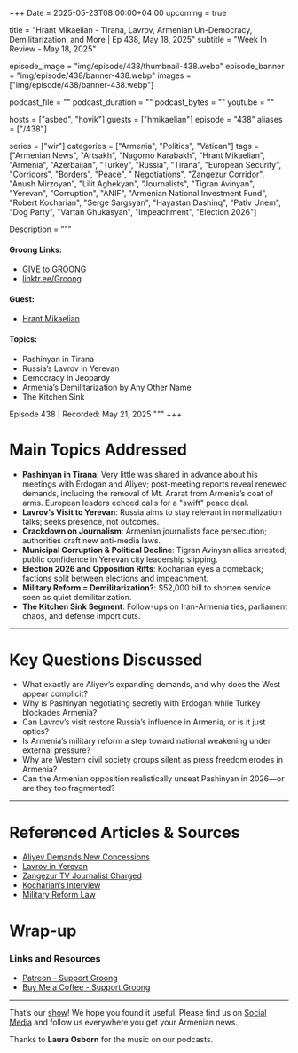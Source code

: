 +++
Date = 2025-05-23T08:00:00+04:00
upcoming = true

title = "Hrant Mikaelian - Tirana, Lavrov, Armenian Un-Democracy, Demilitarization, and More | Ep 438, May 18, 2025"
subtitle = "Week In Review - May 18, 2025"

episode_image = "img/episode/438/thumbnail-438.webp"
episode_banner = "img/episode/438/banner-438.webp"
images = ["img/episode/438/banner-438.webp"]

podcast_file = ""
podcast_duration = ""
podcast_bytes = ""
youtube = ""

hosts = ["asbed", "hovik"]
guests = ["hmikaelian"]
episode = "438"
aliases = ["/438"]

series = ["wir"]
categories = ["Armenia", "Politics", "Vatican"]
tags = ["Armenian News", "Artsakh", "Nagorno Karabakh", "Hrant Mikaelian", "Armenia", "Azerbaijan", "Turkey", "Russia", "Tirana", "European Security", "Corridors", "Borders", "Peace", " Negotiations", "Zangezur Corridor", "Anush Mirzoyan", "Lilit Aghekyan", "Journalists", "Tigran Avinyan", "Yerevan", "Corruption", "ANIF", "Armenian National Investment Fund", "Robert Kocharian", "Serge Sargsyan", "Hayastan Dashinq", "Pativ Unem", "Dog Party", "Vartan Ghukasyan", "Impeachment", "Election 2026"]

Description = """

#### Groong Links:
* [GIVE to GROONG](https://podcasts.groong.org/donate)
* [linktr.ee/Groong](https://linktr.ee/groong)

#### Guest:
* [Hrant Mikaelian](/guest/hmikaelian)

#### Topics:
* Pashinyan in Tirana
* Russia’s Lavrov in Yerevan
* Democracy in Jeopardy
* Armenia’s Demilitarization by Any Other Name
* The Kitchen Sink

Episode 438 | Recorded: May 21, 2025 """
+++

# **Main Topics Addressed**

- **Pashinyan in Tirana**: Very little was shared in advance about his meetings with Erdogan and Aliyev; post-meeting reports reveal renewed demands, including the removal of Mt. Ararat from Armenia’s coat of arms. European leaders echoed calls for a "swift" peace deal.
- **Lavrov’s Visit to Yerevan**: Russia aims to stay relevant in normalization talks; seeks presence, not outcomes.
- **Crackdown on Journalism**: Armenian journalists face persecution; authorities draft new anti-media laws.
- **Municipal Corruption & Political Decline**: Tigran Avinyan allies arrested; public confidence in Yerevan city leadership slipping.
- **Election 2026 and Opposition Rifts**: Kocharian eyes a comeback; factions split between elections and impeachment.
- **Military Reform = Demilitarization?**: $52,000 bill to shorten service seen as quiet demilitarization.
- **The Kitchen Sink Segment**: Follow-ups on Iran-Armenia ties, parliament chaos, and defense import cuts.

---

# **Key Questions Discussed**

- What exactly are Aliyev’s expanding demands, and why does the West appear complicit?
- Why is Pashinyan negotiating secretly with Erdogan while Turkey blockades Armenia?
- Can Lavrov’s visit restore Russia’s influence in Armenia, or is it just optics?
- Is Armenia’s military reform a step toward national weakening under external pressure?
- Why are Western civil society groups silent as press freedom erodes in Armenia?
- Can the Armenian opposition realistically unseat Pashinyan in 2026—or are they too fragmented?

---

# **Referenced Articles & Sources**

- [Aliyev Demands New Concessions](https://asbarez.com/baku-continues-to-insist-on-changes-to-armenian-constitution-and-now-coat-of-arms/)
- [Lavrov in Yerevan](https://armenpress.am/en/article/1219721)
- [Zangezur TV Journalist Charged](https://www.azatutyun.am/a/33418459.html)
- [Kocharian’s Interview](https://www.azatutyun.am/a/33419421.html)
- [Military Reform Law](https://jam-news.net/just-one-month-of-military-service-in-armenia-for-a-price/)



# Wrap-up

### **Links and Resources**

* [Patreon - Support Groong](https://www.patreon.com/ann_groong)
* [Buy Me a Coffee - Support Groong](https://www.buymeacoffee.com/groong)

---

That’s our [show](https://podcasts.groong.org/)! We hope you found it useful. Please find us on [Social Media](https://linktr.ee/groong) and follow us everywhere you get your Armenian news.

Thanks to **Laura Osborn** for the music on our podcasts.
